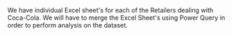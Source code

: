 We have individual Excel sheet's for each of the Retailers dealing with Coca-Cola.
We will have to merge the Excel Sheet's using Power Query in order to perform analysis on the dataset.
